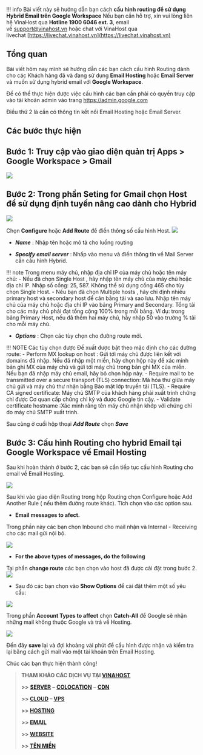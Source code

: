 
!!! info 
	Bài viết này sẽ hướng dẫn bạn cách ****cấu hình routing để sử dụng Hybrid Email trên Google Workspace****
	Nếu bạn cần hỗ trợ, xin vui lòng liên hệ VinaHost qua **Hotline 1900 6046 ext. 3**, email về [support@vinahost.vn](mailto:support@vinahost.vn) hoặc chat với VinaHost qua livechat [https://livechat.vinahost.vn](https://livechat.vinahost.vn)


## Tổng quan

Bài viết hôm nay mĩnh sẽ hướng dẫn các bạn cách cấu hình Routing dành cho các Khách hàng đã và đang sử dụng **Email Hosting** hoặc **Email Server** và muốn sử dụng hybrid email với **Google Workspace**.

Để có thể thực hiện được việc cấu hình các bạn cần phải có quyền truy cập vào tài khoản admin vào trang https://admin.google.com

Điều thứ 2 là cần có thông tin kết nối Email Hosting hoặc Email Server.

## Các bước thực hiện

## **Bước 1: Truy cập vào giao diện quản trị  Apps > Google Workspace  > Gmail**

![](images/hybrid-b1.png)
## **Bước 2: Trong phần Seting for Gmail chọn Host để sử dụng định tuyến nâng cao dành cho Hybrid**

![](images/hybrid-b2.png)

Chọn **Configure** hoặc **Add Route** để điền thông số cấu hình Host.
![](images/hybrid-b2-1.png)

- ***Name***  : Nhập tên hoặc mô tả cho luồng routing

- ***Specify email server*** : Nhấp vào menu và điền thông tin về Mail Server cần cấu hình Hybrid.


!!! note
    Trong menu  máy chủ, nhập địa chỉ IP của máy chủ hoặc tên máy chủ:
    - Nếu đã chọn Single Host , hãy nhập tên máy chủ của máy chủ hoặc địa chỉ IP. Nhập số cổng: 25, 587. Không thể sử dụng cổng 465 cho tùy chọn Single Host.
	- Nếu bạn đã chọn  Multiple hosts , hãy chỉ định nhiều primary host và secondary host để cân bằng tải và sao lưu. Nhập tên máy chủ của máy chủ hoặc địa chỉ IP vào bảng Primary and Secondary.
Tổng tải cho các máy chủ phải đạt tổng cộng 100% trong mỗi bảng. 
Ví dụ: trong bảng Primary Host, nếu đã thêm hai máy chủ, hãy nhập 50  vào trường % tải cho mỗi máy chủ.

- ***Options*** : Chọn các tùy chọn cho đường route mới.

!!! NOTE
    Các tùy chọn được Đề xuất được bật theo mặc định cho các đường route:
    - Perform MX lookup on host : Gửi tới máy chủ được liên kết với domains đã nhập. Nếu đã nhập một miền, hãy chọn hộp này để xác minh bản ghi MX của máy chủ và gửi tới máy chủ trong bản ghi MX của miền. Nếu bạn đã nhập máy chủ email, hãy bỏ chọn hộp này.
    - Require mail to be transmitted over a secure transport (TLS) connection: Mã hóa thư giữa máy chủ gửi và máy chủ thư nhận bằng Bảo mật lớp truyền tải (TLS).
    - Require CA signed certificate: Máy chủ SMTP của khách hàng phải xuất trình chứng chỉ được Cơ quan cấp chứng chỉ ký và được Google tin cậy.
    - Validate certificate hostname :Xác minh rằng tên máy chủ nhận khớp với chứng chỉ do máy chủ SMTP xuất trình.

Sau cùng ở cuối hộp thoại ***Add Route*** chọn ***Save***


## **Bước 3: Cấu hình Routing cho hybrid Email tại Google Workspace về Email Hosting**

Sau khi hoàn thành ở bước 2, các bạn sẽ cần tiếp tục cấu hình Routing cho email về Email Hosting.

![](images/hybrid-b3.png)

Sau khi vào giao diện Routing trong hộp Routing chọn Configure hoặc Add 
Another Rule ( nếu thêm đường route khác).
Tích chọn vào các option sau.
- **Email messages to afect.**

Trong phần này các bạn chọn Inbound cho mail nhận và Internal - Receiving cho các mail gửi nội bộ.

![](images/hybrid-b3-1.png)
- **For the above types of messages, do the following**

Tại phần **change route** các bạn chọn vào host đã được cài đặt trong bước 2.
![](images/hybrid-b3-2.png)

- Sau đó các bạn chọn vào **Show Options** để cài đặt thêm một số yêu cầu:

![](images/hybrid-b3-3.png)

Trong phần **Account Types to affect** chọn **Catch-All** để Google sẽ nhận những mail không thuộc Google và trả về Hosting.

![](images/hybrid-b3-4.png)

Đến đây **save** lại và đợi khoảng vài phút để cấu hình được nhận và kiểm tra lại bằng cách gửi mail vào một tài khoản trên Email Hosting.

Chúc các bạn thực hiện thành công!

> **THAM KHẢO CÁC DỊCH VỤ TẠI [VINAHOST](https://vinahost.vn/)**
> 
> **\>>** [**SERVER**](https://vinahost.vn/thue-may-chu-rieng/) **–** [**COLOCATION**](https://vinahost.vn/colocation.html) – [**CDN**](https://vinahost.vn/dich-vu-cdn-chuyen-nghiep)
> 
> **\>> [CLOUD](https://vinahost.vn/cloud-server-gia-re/) – [VPS](https://vinahost.vn/vps-ssd-chuyen-nghiep/)**
> 
> **\>> [HOSTING](https://vinahost.vn/wordpress-hosting)**
> 
> **\>> [EMAIL](https://vinahost.vn/email-hosting)**
> 
> **\>> [WEBSITE](http://vinawebsite.vn/)**
> 
> **\>> [TÊN MIỀN](https://vinahost.vn/ten-mien-gia-re/)**

